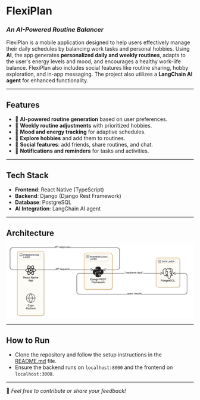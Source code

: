 # **FlexiPlan**

### *An AI-Powered Routine Balancer*

FlexiPlan is a mobile application designed to help users effectively manage their daily schedules by balancing work tasks and personal hobbies. Using **AI**, the app generates **personalized daily and weekly routines**, adapts to the user's energy levels and mood, and encourages a healthy work-life balance. FlexiPlan also includes social features like routine sharing, hobby exploration, and in-app messaging. The project also utilizes a **LangChain AI agent** for enhanced functionality.

---

## **Features**
- 🧠 **AI-powered routine generation** based on user preferences.
- 🔄 **Weekly routine adjustments** with prioritized hobbies.
- 🌟 **Mood and energy tracking** for adaptive schedules.
- 🎨 **Explore hobbies** and add them to routines.
- 🤝 **Social features**: add friends, share routines, and chat.
- 🔔 **Notifications and reminders** for tasks and activities.

---

## **Tech Stack**
- **Frontend**: React Native (TypeScript)
- **Backend**: Django (Django Rest Framework)
- **Database**: PostgreSQL
- **AI Integration**: LangChain AI agent

---

## Architecture
![Architecture Diagram](architecture.png)

---

## **How to Run**
- Clone the repository and follow the setup instructions in the [README.md](./README.md) file.
- Ensure the backend runs on `localhost:8000` and the frontend on `localhost:3000`.

---

📌 *Feel free to contribute or share your feedback!*
